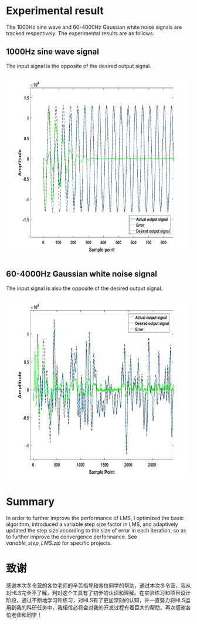 # Experimental result
The 1000Hz sine wave and 60-4000Hz Gaussian white noise signals are tracked respectively. The experimental results are as follows.
##  1000Hz sine wave signal
The input signal is the opposite of the desired output signal.

<img src="https://github.com/rx978871284/Signal-tracking-based-on-LMS/blob/main/image/1000Hz_Sin.png" width="600" height="500" >

##  60-4000Hz Gaussian white noise signal
The input signal is also the opposite of the desired output signal.

<img src="https://github.com/rx978871284/Signal-tracking-based-on-LMS/blob/main/image/60_4kHz_noise.png" width="600" height="500" >

# Summary
In order to further improve the performance of LMS, I optimized the basic algorithm, introduced a variable step size factor in LMS, and adaptively updated the step size according to the size of error in each iteration, so as to further improve the convergence performance. See *variable_step_LMS.zip* for specific projects.

# 致谢
感谢本次冬令营的各位老师的辛苦指导和各位同学的帮助，通过本次冬令营，我从对HLS完全不了解，到对这个工具有了初步的认识和理解。在实验练习和项目设计阶段，通过不断地学习和练习，对HLS有了更加深刻的认知，并一直努力将HLS运用到我的科研任务中，我相信必将会对我的开发过程有着巨大的帮助。再次感谢各位老师和同学！
